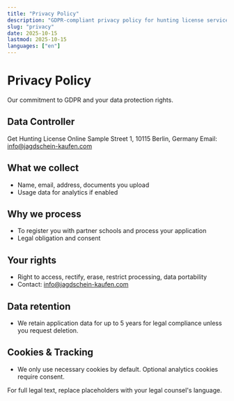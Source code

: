 ```yaml
---
title: "Privacy Policy"
description: "GDPR-compliant privacy policy for hunting license services."
slug: "privacy"
date: 2025-10-15
lastmod: 2025-10-15
languages: ["en"]
---
```


# Privacy Policy

Our commitment to GDPR and your data protection rights.

## Data Controller

Get Hunting License Online
Sample Street 1, 10115 Berlin, Germany
Email: info@jagdschein-kaufen.com

## What we collect
- Name, email, address, documents you upload
- Usage data for analytics if enabled

## Why we process
- To register you with partner schools and process your application
- Legal obligation and consent

## Your rights
- Right to access, rectify, erase, restrict processing, data portability
- Contact: info@jagdschein-kaufen.com

## Data retention
- We retain application data for up to 5 years for legal compliance unless you request deletion.

## Cookies & Tracking
- We only use necessary cookies by default. Optional analytics cookies require consent.

For full legal text, replace placeholders with your legal counsel's language.
